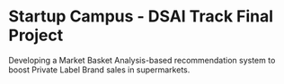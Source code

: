 # Startup Campus - DSAI Track Final Project
Developing a Market Basket Analysis-based recommendation system to boost Private Label Brand sales in supermarkets.
